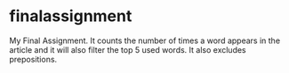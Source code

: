# finalassignment
My Final Assignment. It counts the number of times a word appears in the article and it will also filter the top 5 used words. It also excludes prepositions. 
